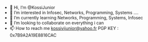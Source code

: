 - 👋 Hi, I’m @KossiJunior
- 👀 I’m interested in Infosec, Networks, Programming, Systems ....
- 🌱 I’m currently learning Networks, Programming, Systems, Infosec
- 💞️ I’m looking to collaborate on everything i can
- 📫 How to reach me kossivijunior@yahoo.fr PGP KEY : 0x7B9A2A19E8816CAC

<!---
KossiJunior/KossiJunior is a ✨ special ✨ repository because its `README.md` (this file) appears on your GitHub profile.
You can click the Preview link to take a look at your changes.
--->
